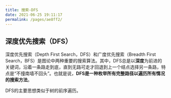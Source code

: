 ```yaml
---
title: 搜索-DFS
date: 2021-06-25 19:11:17
permalink: /pages/ae8ff2/
---
```


## 深度优先搜索（DFS）
深度优先搜索（Depth First Search，DFS）和广度优先搜索（Breadth First Search，BFS）是图论中两种重要的搜索算法。其中，DFS总是以**深度**为前进的关键词，沿着一条路走到底，直到无路可走才回退到上一个结点选择另一条路，特点是“不撞南墙不回头”。也就是说，**DFS是一种枚举所有完整路径以遍历所有情况的搜索方法**。

DFS的主要思想类似于树的前序遍历。